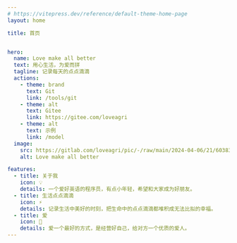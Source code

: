 ```yaml
---
# https://vitepress.dev/reference/default-theme-home-page
layout: home

title: 首页


hero:
  name: Love make all better
  text: 用心生活，为爱而拼
  tagline: 记录每天的点点滴滴
  actions:
    - theme: brand
      text: Git
      link: /tools/git
    - theme: alt
      text: Gitee
      link: https://gitee.com/loveagri
    - theme: alt
      text: 示例
      link: /model
  image:
    src: https://gitlab.com/loveagri/pic/-/raw/main/2024-04-06/21/60383_the-summer-palace.jpg
    alt: Love make all better

features:
  - title: 关于我
    icon: 💡
    details: 一个爱好英语的程序员，有点小年轻，希望和大家成为好朋友。
  - title: 生活点点滴滴
    icon: ️️⚡️
    details: 记录生活中美好的时刻，把生命中的点点滴滴都堆积成无法比拟的幸福。
  - title: 爱
    icon: 🎉
    details: 爱一个最好的方式，是经营好自己，给对方一个优质的爱人。
---
```


